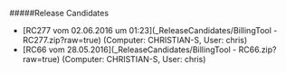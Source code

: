 #####Release Candidates
* [RC277 vom 02.06.2016 um 01:23](_ReleaseCandidates/BillingTool - RC277.zip?raw=true) (Computer: CHRISTIAN-S, User: chris)
* [RC66 vom 28.05.2016](_ReleaseCandidates/BillingTool - RC66.zip?raw=true) (Computer: CHRISTIAN-S, User: chris)
